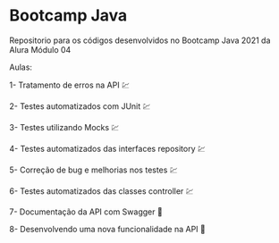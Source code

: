 # Bootcamp Java
Repositorio para os códigos desenvolvidos no Bootcamp Java 2021 da Alura Módulo 04

Aulas:

1- Tratamento de erros na API :chart:

2- Testes automatizados com JUnit :chart:

3- Testes utilizando Mocks :chart:

4- Testes automatizados das interfaces repository :chart:

5- Correção de bug e melhorias nos testes :chart:

6- Testes automatizados das classes controller :chart:

7- Documentação da API com Swagger :construction:

8- Desenvolvendo uma nova funcionalidade na API :construction:
